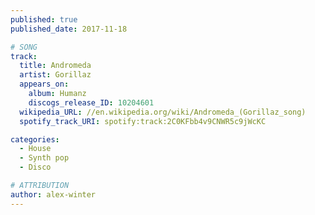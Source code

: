 ```yaml
---
published: true
published_date: 2017-11-18

# SONG
track:
  title: Andromeda
  artist: Gorillaz
  appears_on:
    album: Humanz
    discogs_release_ID: 10204601
  wikipedia_URL: //en.wikipedia.org/wiki/Andromeda_(Gorillaz_song)
  spotify_track_URI: spotify:track:2C0KFbb4v9CNWR5c9jWcKC

categories:
  - House
  - Synth pop
  - Disco

# ATTRIBUTION
author: alex-winter
---
```

